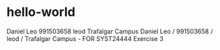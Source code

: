 # hello-world
Daniel Leo 991503658 leod Trafalgar Campus
Daniel Leo / 991503658 / leod / Trafalgar Campus - FOR SYST24444 Exercise 3
